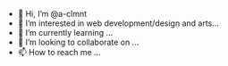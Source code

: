 - 👋 Hi, I’m @a-clmnt
- 👀 I’m interested in web development/design and arts...
- 🌱 I’m currently learning  ...
- 💞️ I’m looking to collaborate on ...
- 📫 How to reach me ...

<!---
a-clmnt/a-clmnt is a ✨ special ✨ repository because its `README.md` (this file) appears on your GitHub profile.
You can click the Preview link to take a look at your changes.
--->
